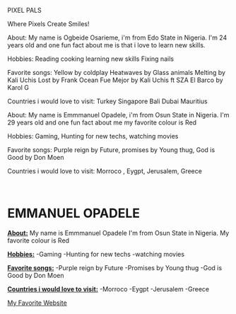 PIXEL PALS

Where Pixels Create Smiles!

 About: My name is Ogbeide Osarieme, i'm from Edo State in Nigeria. I'm 24 years old and one fun fact about me is that i love to learn new skills.

 Hobbies: Reading cooking learning new skills Fixing nails

 Favorite songs: Yellow by coldplay Heatwaves by Glass animals Melting by Kali Uchis Lost by Frank Ocean Fue Mejor by Kali Uchis ft SZA El Barco by Karol G

 Countries i would love to visit: Turkey Singapore Bali Dubai Mauritius 

 


 About: My name is Emmmanuel Opadele, i'm from Osun State in Nigeria. I'm 29 years old and one fun fact about me my favorite colour is Red

 Hobbies: Gaming, Hunting for new techs, watching movies

 Favorite songs: Purple reign by Future, promises by Young thug, God is Good by Don Moen

 Countries i would love to visit: Morroco , Eygpt, Jerusalem, Greece



  <br>



# EMMANUEL OPADELE

 <u>**About:**</u> 
 My name is Emmmanuel Opadele
 I'm from Osun State in Nigeria. 
 My favorite colour is Red

 <u>**Hobbies:**</u> 
 -Gaming 
 -Hunting for new techs 
 -watching movies

 <u>**Favorite songs:**</u> 
 -Purple reign by Future 
 -Promises by Young thug 
 -God is Good by Don Moen

 <u>**Countries i would love to visit:**</u> 
  -Morroco
  -Eygpt
  -Jerusalem
  -Greece


  [My Favorite Website ](http://www.pinterest.com/)
